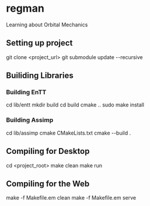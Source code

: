 # regman
Learning about Orbital Mechanics

## Setting up project
git clone <project_url>
git submodule update --recursive

## Builiding Libraries
### Building EnTT
cd lib/entt
mkdir build
cd build
cmake ..
sudo make install

### Building Assimp
cd lib/assimp
cmake CMakeLists.txt
cmake --build .

## Compiling for Desktop
cd <project_root>
make clean
make run

## Compiling for the Web
make -f Makefile.em clean
make -f Makefile.em serve